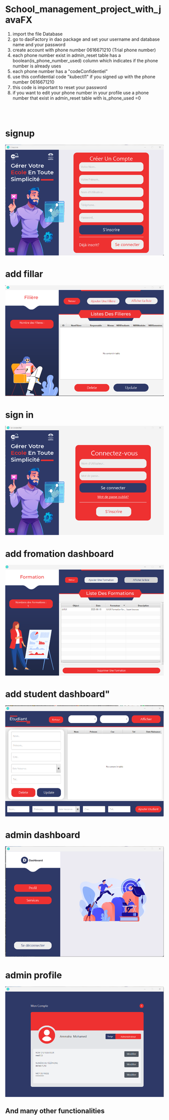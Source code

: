 # School_management_project_with_javaFX
1) import the file Database
2) go to daoFactory in dao package and set your username and database name and your password
3) create account with phone number 0616671210  (Trial phone number)
4) each phone number exist in admin_reset table has a boolean(is_phone_number_used) column which indicates if the phone 
         number is already uses 
5) each phone number has a "codeConfidentiel"       
6)  use this confidential code "kubectl1" if you signed up with the phone number 0616671210
7) this code is important to reset your password
8) if you want to edit your phone number in your profile    use a phone number that exist in admin_reset table with is_phone_used =0 
<br>
<div>
<br>
  <h1>signup</h1>
  <img src="/demo/sign_up.png" alt="signup">
  <br>
   <h1>add fillar</h1>
  <img src="/demo/add_fillar_dash.png" alt="add fillar">
  <br>
   <h1>sign in</h1>
  <img src="/demo/sign_in.png" alt="sign in ">
  <br>
   <h1> add fromation dashboard</h1>
  <img src="/demo/add_formation_dash.png" alt="add fromation dashboard">
  <br>
   <h1>add student dashboard"</h1>
  <img src="/demo/add_student_dash.png" alt="add student dashboard">
  <br>
   <h1>admin dashboard</h1>
  <img src="/demo/admin_dash.png" alt="admin dashboard">
  <br>
   <h1>admin profile</h1>
  <img src="/demo/admin_profile.png" alt="admin profile ">
  <br>
  <h2>And many other functionalities </h2>


</div>
